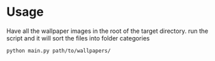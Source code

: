 # Usage

Have all the wallpaper images in the root of the target directory.
run the script and it will sort the files into folder categories

```bash
python main.py path/to/wallpapers/
```
